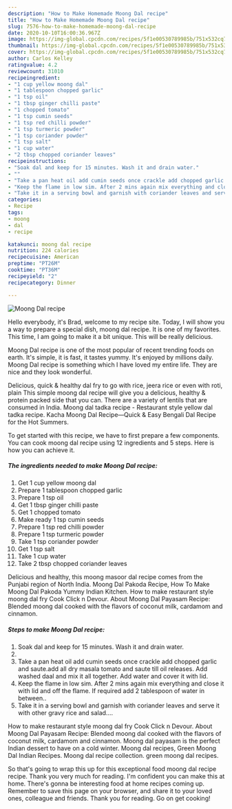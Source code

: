 ```yaml
---
description: "How to Make Homemade Moong Dal recipe"
title: "How to Make Homemade Moong Dal recipe"
slug: 7576-how-to-make-homemade-moong-dal-recipe
date: 2020-10-10T16:00:36.967Z
image: https://img-global.cpcdn.com/recipes/5f1e00530789985b/751x532cq70/moong-dal-recipe-recipe-main-photo.jpg
thumbnail: https://img-global.cpcdn.com/recipes/5f1e00530789985b/751x532cq70/moong-dal-recipe-recipe-main-photo.jpg
cover: https://img-global.cpcdn.com/recipes/5f1e00530789985b/751x532cq70/moong-dal-recipe-recipe-main-photo.jpg
author: Carlos Kelley
ratingvalue: 4.2
reviewcount: 31010
recipeingredient:
- "1 cup yellow moong dal"
- "1 tablespoon chopped garlic"
- "1 tsp oil"
- "1 tbsp ginger chilli paste"
- "1 chopped tomato"
- "1 tsp cumin seeds"
- "1 tsp red chilli powder"
- "1 tsp turmeric powder"
- "1 tsp coriander powder"
- "1 tsp salt"
- "1 cup water"
- "2 tbsp chopped coriander leaves"
recipeinstructions:
- "Soak dal and keep for 15 minutes. Wash it and drain water."
- ""
- "Take a pan heat oil add cumin seeds once crackle add chopped garlic and saute.add all dry masala tomato and saute till oil releases. Add washed daal and mix it all together. Add water and cover it with lid."
- "Keep the flame in low sim. After 2 mins again mix everything and close it with lid and off the flame. If required add 2 tablespoon of water in between.."
- "Take it in a serving bowl and garnish with coriander leaves and serve it with other gravy rice and salad...."
categories:
- Recipe
tags:
- moong
- dal
- recipe

katakunci: moong dal recipe 
nutrition: 224 calories
recipecuisine: American
preptime: "PT26M"
cooktime: "PT36M"
recipeyield: "2"
recipecategory: Dinner

---
```



![Moong Dal recipe](https://img-global.cpcdn.com/recipes/5f1e00530789985b/751x532cq70/moong-dal-recipe-recipe-main-photo.jpg)

Hello everybody, it's Brad, welcome to my recipe site. Today, I will show you a way to prepare a special dish, moong dal recipe. It is one of my favorites. This time, I am going to make it a bit unique. This will be really delicious.

Moong Dal recipe is one of the most popular of recent trending foods on earth. It's simple, it is fast, it tastes yummy. It's enjoyed by millions daily. Moong Dal recipe is something which I have loved my entire life. They are nice and they look wonderful.

Delicious, quick &amp; healthy dal fry to go with rice, jeera rice or even with roti, plain This simple moong dal recipe will give you a delicious, healthy &amp; protein packed side that you can. There are a variety of lentils that are consumed in India. Moong dal tadka recipe - Restaurant style yellow dal tadka recipe. Kacha Moong Dal Recipe—Quick &amp; Easy Bengali Dal Recipe for the Hot Summers.


To get started with this recipe, we have to first prepare a few components. You can cook moong dal recipe using 12 ingredients and 5 steps. Here is how you can achieve it.

<!--inarticleads1-->

##### The ingredients needed to make Moong Dal recipe:

1. Get 1 cup yellow moong dal
1. Prepare 1 tablespoon chopped garlic
1. Prepare 1 tsp oil
1. Get 1 tbsp ginger chilli paste
1. Get 1 chopped tomato
1. Make ready 1 tsp cumin seeds
1. Prepare 1 tsp red chilli powder
1. Prepare 1 tsp turmeric powder
1. Take 1 tsp coriander powder
1. Get 1 tsp salt
1. Take 1 cup water
1. Take 2 tbsp chopped coriander leaves


Delicious and healthy, this moong masoor dal recipe comes from the Punjabi region of North India. Moong Dal Pakoda Recipe, How To Make Moong Dal Pakoda Yummy Indian Kitchen. How to make restaurant style moong dal fry Cook Click n Devour. About Moong Dal Payasam Recipe: Blended moong dal cooked with the flavors of coconut milk, cardamom and cinnamon. 

<!--inarticleads2-->

##### Steps to make Moong Dal recipe:

1. Soak dal and keep for 15 minutes. Wash it and drain water.
1. 
1. Take a pan heat oil add cumin seeds once crackle add chopped garlic and saute.add all dry masala tomato and saute till oil releases. Add washed daal and mix it all together. Add water and cover it with lid.
1. Keep the flame in low sim. After 2 mins again mix everything and close it with lid and off the flame. If required add 2 tablespoon of water in between..
1. Take it in a serving bowl and garnish with coriander leaves and serve it with other gravy rice and salad....


How to make restaurant style moong dal fry Cook Click n Devour. About Moong Dal Payasam Recipe: Blended moong dal cooked with the flavors of coconut milk, cardamom and cinnamon. Moong dal payasam is the perfect Indian dessert to have on a cold winter. Moong dal recipes, Green Moong Dal Indian Recipes. Moong dal recipe collection. green moong dal recipes. 

So that's going to wrap this up for this exceptional food moong dal recipe recipe. Thank you very much for reading. I'm confident you can make this at home. There's gonna be interesting food at home recipes coming up. Remember to save this page on your browser, and share it to your loved ones, colleague and friends. Thank you for reading. Go on get cooking!
